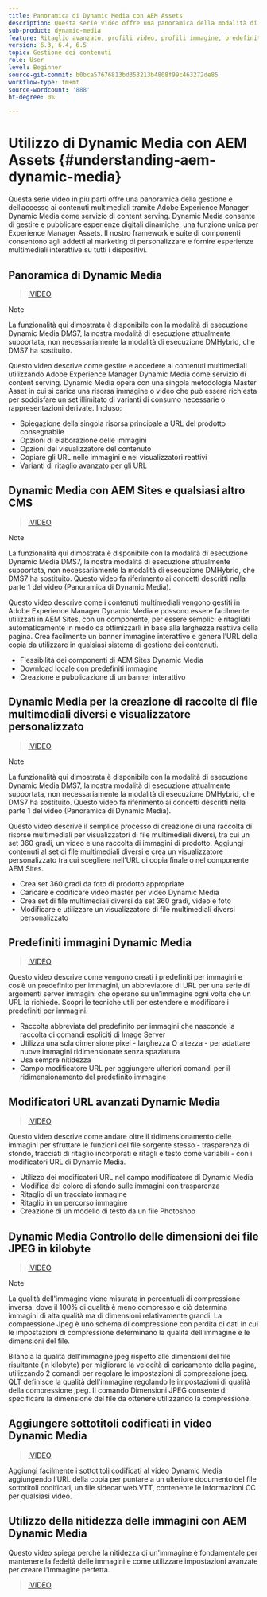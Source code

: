 ```yaml
---
title: Panoramica di Dynamic Media con AEM Assets
description: Questa serie video offre una panoramica della modalità di gestione e accesso dei contenuti multimediali tramite Adobe Experience Manager Dynamic Media come servizio di content serving. Dynamic Media consente di gestire e pubblicare esperienze digitali dinamiche, una funzione unica per Experience Manager Assets. Il nostro framework e suite di componenti consentono agli addetti al marketing di personalizzare e fornire esperienze multimediali interattive su tutti i dispositivi.
sub-product: dynamic-media
feature: Ritaglio avanzato, profili video, profili immagine, predefiniti visualizzatore, video VR 360, set di immagini, set 360 gradi
version: 6.3, 6.4, 6.5
topic: Gestione dei contenuti
role: User
level: Beginner
source-git-commit: b0bca57676813bd353213b4808f99c463272de85
workflow-type: tm+mt
source-wordcount: '888'
ht-degree: 0%

---
```



# Utilizzo di Dynamic Media con AEM Assets {#understanding-aem-dynamic-media}

Questa serie video in più parti offre una panoramica della gestione e dell’accesso ai contenuti multimediali tramite Adobe Experience Manager Dynamic Media come servizio di content serving. Dynamic Media consente di gestire e pubblicare esperienze digitali dinamiche, una funzione unica per Experience Manager Assets. Il nostro framework e suite di componenti consentono agli addetti al marketing di personalizzare e fornire esperienze multimediali interattive su tutti i dispositivi.

## Panoramica di Dynamic Media

>[!VIDEO](https://video.tv.adobe.com/v/27144/?quality=9&learn=on)

>[!NOTE]
>
>La funzionalità qui dimostrata è disponibile con la modalità di esecuzione Dynamic Media DMS7, la nostra modalità di esecuzione attualmente supportata, non necessariamente la modalità di esecuzione DMHybrid, che DMS7 ha sostituito.

Questo video descrive come gestire e accedere ai contenuti multimediali utilizzando Adobe Experience Manager Dynamic Media come servizio di content serving. Dynamic Media opera con una singola metodologia Master Asset in cui si carica una risorsa immagine o video che può essere richiesta per soddisfare un set illimitato di varianti di consumo necessarie o rappresentazioni derivate. Incluso:

* Spiegazione della singola risorsa principale a URL del prodotto consegnabile
* Opzioni di elaborazione delle immagini
* Opzioni del visualizzatore del contenuto
* Copiare gli URL nelle immagini e nei visualizzatori reattivi
* Varianti di ritaglio avanzato per gli URL

## Dynamic Media con AEM Sites e qualsiasi altro CMS

>[!VIDEO](https://video.tv.adobe.com/v/27145/?quality=9&learn=on)

>[!NOTE]
>
>La funzionalità qui dimostrata è disponibile con la modalità di esecuzione Dynamic Media DMS7, la nostra modalità di esecuzione attualmente supportata, non necessariamente la modalità di esecuzione DMHybrid, che DMS7 ha sostituito. Questo video fa riferimento ai concetti descritti nella parte 1 del video (Panoramica di Dynamic Media).

Questo video descrive come i contenuti multimediali vengono gestiti in Adobe Experience Manager Dynamic Media e possono essere facilmente utilizzati in AEM Sites, con un componente, per essere semplici e ritagliati automaticamente in modo da ottimizzarli in base alla larghezza reattiva della pagina. Crea facilmente un banner immagine interattivo e genera l’URL della copia da utilizzare in qualsiasi sistema di gestione dei contenuti.

* Flessibilità dei componenti di AEM Sites Dynamic Media
* Download locale con predefiniti immagine
* Creazione e pubblicazione di un banner interattivo

## Dynamic Media per la creazione di raccolte di file multimediali diversi e visualizzatore personalizzato

>[!VIDEO](https://video.tv.adobe.com/v/27146/?quality=9&learn=on)

>[!NOTE]
>
>La funzionalità qui dimostrata è disponibile con la modalità di esecuzione Dynamic Media DMS7, la nostra modalità di esecuzione attualmente supportata, non necessariamente la modalità di esecuzione DMHybrid, che DMS7 ha sostituito. Questo video fa riferimento ai concetti descritti nella parte 1 del video (Panoramica di Dynamic Media).

Questo video descrive il semplice processo di creazione di una raccolta di risorse multimediali per visualizzatori di file multimediali diversi, tra cui un set 360 gradi, un video e una raccolta di immagini di prodotto. Aggiungi contenuti al set di file multimediali diversi e crea un visualizzatore personalizzato tra cui scegliere nell’URL di copia finale o nel componente AEM Sites.

* Crea set 360 gradi da foto di prodotto appropriate
* Caricare e codificare video master per video Dynamic Media
* Crea set di file multimediali diversi da set 360 gradi, video e foto
* Modificare e utilizzare un visualizzatore di file multimediali diversi personalizzato

## Predefiniti immagini Dynamic Media

>[!VIDEO](https://video.tv.adobe.com/v/27320/?quality=9&learn=on)

Questo video descrive come vengono creati i predefiniti per immagini e cos’è un predefinito per immagini, un abbreviatore di URL per una serie di argomenti server immagini che operano su un’immagine ogni volta che un URL la richiede. Scopri le tecniche utili per estendere e modificare i predefiniti per immagini.

* Raccolta abbreviata del predefinito per immagini che nasconde la raccolta di comandi espliciti di Image Server
* Utilizza una sola dimensione pixel - larghezza O altezza - per adattare nuove immagini ridimensionate senza spaziatura
* Usa sempre nitidezza
* Campo modificatore URL per aggiungere ulteriori comandi per il ridimensionamento del predefinito immagine

## Modificatori URL avanzati Dynamic Media

>[!VIDEO](https://video.tv.adobe.com/v/27319/?quality=9&learn=on)

Questo video descrive come andare oltre il ridimensionamento delle immagini per sfruttare le funzioni del file sorgente stesso - trasparenza di sfondo, tracciati di ritaglio incorporati e ritagli e testo come variabili - con i modificatori URL di Dynamic Media.

* Utilizzo dei modificatori URL nel campo modificatore di Dynamic Media
* Modifica del colore di sfondo sulle immagini con trasparenza
* Ritaglio di un tracciato immagine
* Ritaglio in un percorso immagine
* Creazione di un modello di testo da un file Photoshop

## Dynamic Media Controllo delle dimensioni dei file JPEG in kilobyte

>[!VIDEO](https://video.tv.adobe.com/v/27404/?quality=9&learn=on)


>[!NOTE]
>
>La qualità dell&#39;immagine viene misurata in percentuali di compressione inversa, dove il 100% di qualità è meno compresso e ciò determina immagini di alta qualità ma di dimensioni relativamente grandi. La compressione Jpeg è uno schema di compressione con perdita di dati in cui le impostazioni di compressione determinano la qualità dell&#39;immagine e le dimensioni del file.

Bilancia la qualità dell&#39;immagine jpeg rispetto alle dimensioni del file risultante (in kilobyte) per migliorare la velocità di caricamento della pagina, utilizzando 2 comandi per regolare le impostazioni di compressione jpeg. QLT definisce la qualità dell&#39;immagine regolando le impostazioni di qualità della compressione jpeg. Il comando Dimensioni JPEG consente di specificare la dimensione del file da ottenere utilizzando la compressione.

## Aggiungere sottotitoli codificati in video Dynamic Media

>[!VIDEO](https://video.tv.adobe.com/v/28074/?quality=9&learn=on)

Aggiungi facilmente i sottotitoli codificati al video Dynamic Media aggiungendo l’URL della copia per puntare a un ulteriore documento del file sottotitoli codificati, un file sidecar web.VTT, contenente le informazioni CC per qualsiasi video.

## Utilizzo della nitidezza delle immagini con AEM Dynamic Media

Questo video spiega perché la nitidezza di un&#39;immagine è fondamentale per mantenere la fedeltà delle immagini e come utilizzare impostazioni avanzate per creare l&#39;immagine perfetta.

>[!VIDEO](https://demos-pub.assetsadobe.com/etc/dam/viewers/s7viewers/html5/VideoViewer.html?asset=%2Fcontent%2Fdam%2Fdm-public-facing-upgrade-portal-video%2F04_DynamicImagery_AdvancedSettings_071917_BH.mp4&amp;config=/etc/dam/presets/viewer/Video_social&amp;serverUrl=https%3A%2F%2Fadobedemo62-h.assetsadobe.com%2Fis%2Fimage%2F&amp;contenturl=%2F&amp;config2=/etc/dam/presets/analytics&amp;videoserverurl=https://gateway-na.assetsadobe.com/DMGateway/public/demoCo&amp;posterimage=/content/dam/dm-public-facing-upgrade-portal-video/04_DynamicImagery_AdvancedSettings_071917_BH.mp4)
